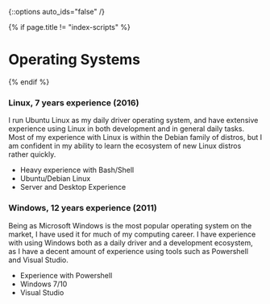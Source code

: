 {::options auto_ids="false" /}

{% if page.title != "index-scripts" %}
# Operating Systems
{% endif %}

### **Linux**, 7 years experience (2016)

I run Ubuntu Linux as my daily driver operating system, and have extensive experience using Linux in both development and in general daily tasks. Most of my experience with Linux is within the Debian family of distros, but I am confident in my ability to learn the ecosystem of new Linux distros rather quickly.

* Heavy experience with Bash/Shell
* Ubuntu/Debian Linux
* Server and Desktop Experience

### **Windows**, 12 years experience (2011)

Being as Microsoft Windows is the most popular operating system on the market, I have used it for much of my computing career. I have experience with using Windows both as a daily driver and a development ecosystem, as I have a decent amount of experience using tools such as Powershell and Visual Studio.

* Experience with Powershell
* Windows 7/10
* Visual Studio
